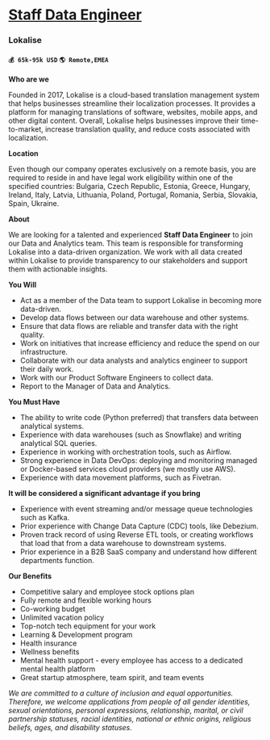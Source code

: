 # [Staff Data Engineer](https://www.remotewlb.com/apply/staff-data-engineer-34747)  
### Lokalise  
#### `💰 65k-95k USD` `🌎 Remote,EMEA`  

**Who are we**

Founded in 2017, Lokalise is a cloud-based translation management system that helps businesses streamline their localization processes. It provides a platform for managing translations of software, websites, mobile apps, and other digital content. Overall, Lokalise helps businesses improve their time-to-market, increase translation quality, and reduce costs associated with localization.

**Location**

Even though our company operates exclusively on a remote basis, you are required to reside in and have legal work eligibility within one of the specified countries: Bulgaria, Czech Republic, Estonia, Greece, Hungary, Ireland, Italy, Latvia, Lithuania, Poland, Portugal, Romania, Serbia, Slovakia, Spain, Ukraine.

**About**

We are looking for a talented and experienced **Staff Data Engineer** to join our Data and Analytics team. This team is responsible for transforming Lokalise into a data-driven organization. We work with all data created within Lokalise to provide transparency to our stakeholders and support them with actionable insights.

**You Will**

  * Act as a member of the Data team to support Lokalise in becoming more data-driven.
  * Develop data flows between our data warehouse and other systems.
  * Ensure that data flows are reliable and transfer data with the right quality.
  * Work on initiatives that increase efficiency and reduce the spend on our infrastructure.
  * Collaborate with our data analysts and analytics engineer to support their daily work.
  * Work with our Product Software Engineers to collect data.
  * Report to the Manager of Data and Analytics.

**You Must Have**

  * The ability to write code (Python preferred) that transfers data between analytical systems.
  * Experience with data warehouses (such as Snowflake) and writing analytical SQL queries.
  * Experience in working with orchestration tools, such as Airflow.
  * Strong experience in Data DevOps: deploying and monitoring managed or Docker-based services cloud providers (we mostly use AWS). 
  * Experience with data movement platforms, such as Fivetran.

**It will be considered a significant advantage if you bring**

  * Experience with event streaming and/or message queue technologies such as Kafka.
  * Prior experience with Change Data Capture (CDC) tools, like Debezium.
  * Proven track record of using Reverse ETL tools, or creating workflows that load that from a data warehouse to downstream systems.
  * Prior experience in a B2B SaaS company and understand how different departments function.

**Our Benefits**

  * Competitive salary and employee stock options plan
  * Fully remote and flexible working hours 
  * Co-working budget
  * Unlimited vacation policy
  * Top-notch tech equipment for your work
  * Learning & Development program
  * Health insurance
  * Wellness benefits
  * Mental health support - every employee has access to a dedicated mental health platform
  * Great startup atmosphere, team spirit, and team events

_We are committed to a culture of inclusion and equal opportunities. Therefore, we welcome applications from people of all gender identities, sexual orientations, personal expressions, relationship, marital, or civil partnership statuses, racial identities, national or ethnic origins, religious beliefs, ages, and disability statuses._

